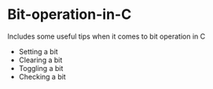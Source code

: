 # Bit-operation-in-C
Includes some useful tips when it comes to bit operation in C
* Setting a bit
* Clearing a bit
* Toggling a bit
* Checking a bit

